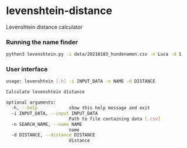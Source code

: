 # levenshtein-distance
Levenshtein distance calculator

### Running the name finder

```bash
python3 levenshtein.py -i data/20210103_hundenamen.csv -n Luca -d 1
```

### User interface

```bash
usage: levenshtein [-h] -i INPUT_DATA -n NAME -d DISTANCE

Calculate levenshtein distance

optional arguments:
  -h, --help            show this help message and exit
  -i INPUT_DATA, --input INPUT_DATA
                        Path to file containing data [.csv]
  -n SEARCH_NAME, --name NAME
                        name
  -d DISTANCE, --distance DISTANCE
                        distance
```